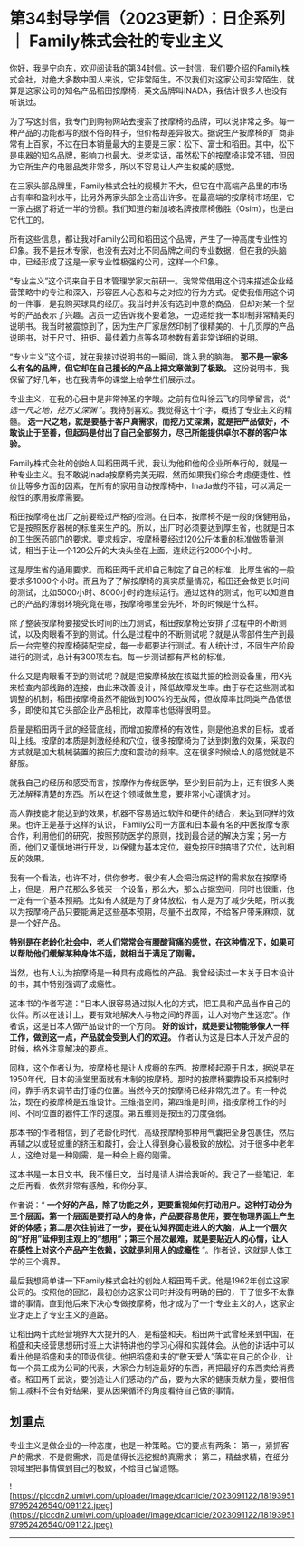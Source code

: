 # 第34封导学信（2023更新）：日企系列 ｜ Family株式会社的专业主义

你好，我是宁向东，欢迎阅读我的第34封信。这一封信，我们要介绍的Family株式会社，对绝大多数中国人来说，它非常陌生。不仅我们对这家公司非常陌生，就算是这家公司的知名产品稻田按摩椅，英文品牌叫INADA，我估计很多人也没有听说过。

为了写这封信，我专门到购物网站去搜索了按摩椅的品牌，可以说非常之多。每一种产品的功能都写的很不俗的样子，但价格却差异极大。据说生产按摩椅的厂商非常有上百家，不过在日本销量最大的主要是三家：松下、富士和稻田。其中，松下是电器的知名品牌，影响力也最大。说老实话，虽然松下的按摩椅非常不错，但因为它所生产的电器品类非常多，所以不容易让人产生权威的感觉。

在三家头部品牌里，Family株式会社的规模并不大，但它在中高端产品里的市场占有率和盈利水平，比另外两家头部企业高出许多。在最高端的按摩椅市场里，它一家占据了将近一半的份额。我们知道的新加坡名牌按摩椅傲胜（Osim），也是由它代工的。

所有这些信息，都让我对Family公司和稻田这个品牌，产生了一种高度专业性的印象。我不是技术专家，也没有去对比不同品牌之间的专业数据，但在我的头脑中，已经形成了这是一家专业性极强的公司，这样一个印象。

“专业主义”这个词来自于日本管理学家大前研一。我常常借用这个词来描述企业经营策略中的专注和深入，形容匠人心态和与之对应的行为方式。促使我借用这个词的一件事，是我购买球具的经历。我当时并没有选到中意的商品，但却对某一个型号的产品表示了兴趣。店员一边告诉我不要着急，一边递给我一本印制非常精美的说明书。我当时被震惊到了，因为生产厂家居然印制了很精美的、十几页厚的产品说明书，对于尺寸、扭矩、最佳着力点等各项参数有着非常详细的说明。

“专业主义”这个词，就在我接过说明书的一瞬间，跳入我的脑海。 **那不是一家多么有名的品牌，但它却在自己擅长的产品上把文章做到了极致。** 这份说明书，我保留了好几年，也在我清华的课堂上给学生们展示过。

专业主义，在我的心目中是非常神圣的字眼。之前有位叫徐云飞的同学留言，说“ *选一尺之地，挖万丈深渊* ”。我特别喜欢。我觉得这十个字，概括了专业主义的精髓。 **选一尺之地，就是要基于客户真需求，而挖万丈深渊，就是把产品做好，不敢说止于至善，但起码是付出了自己全部努力，尽己所能提供卓尔不群的客户体验。**

Family株式会社的创始人叫稻田两千武，我认为他和他的企业所奉行的，就是一种专业主义。我不敢说Inada按摩椅完美无瑕，然而如果我们综合考虑便捷性、性价比等多方面的因素，在所有的家用自动按摩椅中，Inada做的不错，可以满足一般性的家用按摩需要。

稻田按摩椅在出厂之前要经过严格的检测。在日本，按摩椅不是一般的保健用品，它是按照医疗器械的标准来生产的。所以，出厂时必须要达到厚生省，也就是日本的卫生医药部门的要求。要求规定，按摩椅要经过120公斤体重的标准做质量测试，相当于让一个120公斤的大块头坐在上面，连续运行2000个小时。

这是厚生省的通用要求。而稻田两千武却自己制定了自己的标准，比厚生省的一般要求多1000个小时。而且为了了解按摩椅的真实质量情况，稻田还会做更长时间的测试，比如5000小时、8000小时的连续运行。通过这样的测试，他可以知道自己的产品的薄弱环境究竟在哪，按摩椅哪里会先坏，坏的时候是什么样。

除了整装按摩椅要接受长时间的压力测试，稻田按摩椅还安排了过程中的不断测试，以及肉眼看不到的测试。什么是过程中的不断测试呢？就是从零部件生产到最后一台完整的按摩椅装配完成，每一步都要进行测试。有人统计过，不同生产阶段进行的测试，总计有300项左右。每一步测试都有严格的标准。

什么又是肉眼看不到的测试呢？就是把按摩椅放在核磁共振的检测设备里，用X光来检查内部线路的连接，由此来改善设计，降低故障发生率。由于存在这些测试和调整的机制，稻田按摩椅虽然不能做到100%的无故障，但故障率比同类产品低很多，即使和其它头部企业产品相比，故障率也低得很明显。

质量是稻田两千武的经营底线，而增加按摩椅的有效性，则是他追求的目标，或者叫上线。按摩的本质是刺激经络和穴位，很多按摩椅为了达到刺激的效果，采取的方式就是加大机械装置的按压力度和震动的频率。这在很多时候给人的感觉就是不舒服。

就我自己的经历和感受而言，按摩作为传统医学，至少到目前为止，还有很多人类无法解释清楚的东西。所以在这个领域做生意，要非常小心谨慎才对。

高人靠技能才能达到的效果，机器不容易通过软件和硬件的结合，来达到同样的效果。也许正是基于这样的认识， Family公司一方面和日本最有名的中医按摩专家合作，利用他们的研究，按照预防医学的原则，找到最合适的解决方案；另一方面，他们又谨慎地进行开发，以保健为基本定位，避免按压时搞错了穴位，达到相反的效果。

我有一个看法，也许不对，供你参考。很少有人会把治病这样的需求放在按摩椅上，但是，用户花那么多钱买一个设备，那么大，那么占据空间，同时也很重，他一定有一个基本预期。比如有人就是为了身体放松，有人是为了减少失眠，所以我以为按摩椅产品只要能满足这些基本预期，尽量不出故障，不给客户带来麻烦，就是一个好产品。

 **特别是在老龄化社会中，老人们常常会有腰酸背痛的感觉，在这种情况下，如果可以帮助他们缓解某种身体不适，就相当于满足了刚需。**

当然，也有人认为按摩椅是一种具有成瘾性的产品。我曾经读过一本关于日本设计的书，其中特别强调了成瘾性。

这本书的作者写道：“日本人很容易通过拟人化的方式，把工具和产品当作自己的伙伴。所以在设计上，要有效地解决人与物之间的界面，让人对物产生迷恋”。作者说，这是日本人做产品设计的一个方向。 **好的设计，就是要让物能够像人一样工作，做到这一点，产品就会受到人们的欢迎。** 作者认为这是日本人开发产品的时候，格外注意解决的要点。

同样，这个作者认为，按摩椅也是让人成瘾的东西。按摩椅起源于日本，据说早在1950年代，日本的澡堂里面就有木制的按摩椅。那时的按摩椅要靠投币来控制时间，靠手柄来调节击打锤的位置。当然今天的按摩椅已经非常先进了。有一种说法，现在的按摩椅是五维设计。三维指空间，第四维是时间，指按摩椅工作的时间、不同位置的器件工作的速度。第五维则是按压的力度强弱。

那本书的作者相信，到了老龄化时代，高级按摩椅那种用气囊把全身包裹住，然后再辅之以或轻或重的挤压和敲打，会让人得到身心最极致的放松。对于很多中老年人，这绝对是一种刚需，是一种会上瘾的刚需。

这本书是一本日文书，我不懂日文，当时是请人讲给我听的。我记了一些笔记，年之后再看，依然非常有感触，和你分享。

作者说：“ **一个好的产品，除了功能之外，更要重视如何打动用户。这种打动分为三个层面。第一个层面是要打动人的身体，产品要容易使用，要在物理界面上产生好的体感；第二层次往前进了一步，要在认知界面走进人的大脑，从上一个层次的“好用”延伸到主观上的“想用”；第三个层次最难，就是要贴近人的心情，让人在感性上对这个产品产生依赖，这就是利用人的成瘾性** ”。作者说，这就是人体工学的三个境界。

最后我想简单讲一下Family株式会社的创始人稻田两千武。他是1962年创立这家公司的。按照他的回忆，最初创办这家公司时并没有明确的目的，干了很多不太靠谱的事情。直到他后来下决心专做按摩椅，他才成为了一个专业主义的人，这家企业才走上了专业主义的道路。

让稻田两千武经营境界大大提升的人，是稻盛和夫。稻田两千武曾经来到中国，在稻盛和夫经营思想研讨班上大讲特讲他的学习心得和实践体会。从他的讲话中可以看出他是稻盛和夫的顶级信徒。他把稻盛和夫的“敬天爱人”落实在自己的企业，让每一个员工成为公司的代表，大家合力制造最好的东西，再把最好的东西卖给消费者。稻田两千武说，要创造让人们感动的产品，要为大家的健康贡献力量，要相信偷工减料不会有好结果，要从因果循环的角度看待自己做的事情。

## 划重点

专业主义是做企业的一种态度，也是一种策略。它的要点有两条：
第一，紧抓客户的需求，不是假需求，而是值得长远挖掘的真需求；
第二，精益求精，在细分领域里把事情做到自己的极致，不给自己留遗憾。

![https://piccdn2.umiwi.com/uploader/image/ddarticle/2023091122/1819395197952426540/091122.jpeg](https://piccdn2.umiwi.com/uploader/image/ddarticle/2023091122/1819395197952426540/091122.jpeg)

---
